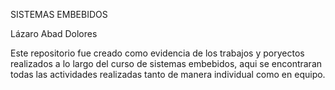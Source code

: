 SISTEMAS EMBEBIDOS

Lázaro Abad Dolores

Este repositorio fue creado como evidencia de los trabajos 
y poryectos realizados a lo largo del curso de sistemas 
embebidos, aqui se encontraran todas las actividades realizadas 
tanto de manera individual como en equipo.
